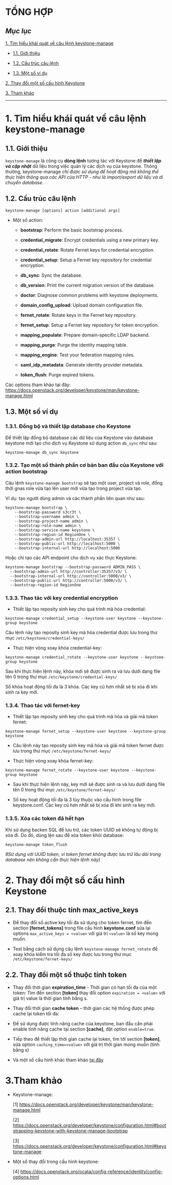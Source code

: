 # TỔNG HỢP 

## ***Mục lục***

[1.	Tìm hiểu khái quát về câu lệnh keystone-manage](#1)

- [1.1.	Giới thiệu](#1.1)

- [1.2.	Cấu trúc câu lệnh](#1.2)

- [1.3.	Một số ví dụ](#1.3)

[2.	Thay đổi một số cấu hình Keystone](#2)

[3.	Tham khảo](#3)

---

<a name = "1"></a>
# 1. Tìm hiểu khái quát về câu lệnh keystone-manage

<a name = "1.1"></a>
## 1.1. Giới thiệu

`keystone-manage` là công cụ **dòng lệnh** tương tác với Keystone để ***thiết lập và cập nhật*** dữ liệu trong việc quản lý các dịch vụ của keystone. Thông thường, keystone-manage *chỉ được sử dụng để hoạt động mà không thể thực hiện thông qua các API của HTTP  - như là import/export dữ liệu và di chuyển database*.

<a name="1.2"></a>
## 1.2.	Cấu trúc câu lệnh

`keystone-manage [options] action [additional args]`

- Một số action:

  -	**bootstrap**: Perform the basic bootstrap process.

  -	**credential_migrate**: Encrypt credentials using a new primary key.

  -	**credential_rotate**: Rotate Fernet keys for credential encryption.

  -	**credential_setup**: Setup a Fernet key repository for credential encryption.

  -	**db_sync**: Sync the database.

  -	**db_version**: Print the current migration version of the database.

  -	**doctor**: Diagnose common problems with keystone deployments.

  -	**domain_config_upload**: Upload domain configuration file.

  -	**fernet_rotate**: Rotate keys in the Fernet key repository.

  -	**fernet_setup**: Setup a Fernet key repository for token encryption.

  -	**mapping_populate**: Prepare domain-specific LDAP backend.

  -	**mapping_purge**: Purge the identity mapping table.

  -	**mapping_engine**: Test your federation mapping rules.

  -	**saml_idp_metadata**: Generate identity provider metadata.

  -	**token_flush**: Purge expired tokens.

Các options tham khảo tại đây: https://docs.openstack.org/developer/keystone/man/keystone-manage.html

<a name = "1.3"></a>
## 1.3.	Một số ví dụ

### 1.3.1.	Đồng bộ và thiết lập database cho Keystone

Để thiết lập đồng bộ database các dữ liệu của Keystone vào database keystone mới tạo cho dịch vụ Keystone sử dụng action `db_sync` như sau:

`keystone-manage db_sync keystone`

### 1.3.2.	Tạo một số thành phần cơ bản ban đầu của Keystone với action bootstrap

Câu lệnh `keystone-manage bootstrap` sẽ tạo một user, project và role, đồng thời gnas role vừa tạo lên user mới vừa tạo trong project vừa tạo. 

Ví dụ: tạo người dùng admin và các thành phần liên quan như sau:

```
keystone-manage bootstrap \
    --bootstrap-password s3cr3t \
    --bootstrap-username admin \
    --bootstrap-project-name admin \
    --bootstrap-role-name admin \
    --bootstrap-service-name keystone \
    --bootstrap-region-id RegionOne \
    --bootstrap-admin-url http://localhost:35357 \
    --bootstrap-public-url http://localhost:5000 \
    --bootstrap-internal-url http://localhost:5000
```

Hoặc chỉ tạo các API endpoint cho dịch vụ xác thực Keystone:

```
keystone-manage bootstrap --bootstrap-password ADMIN_PASS \
  --bootstrap-admin-url http://controller:35357/v3/ \
  --bootstrap-internal-url http://controller:5000/v3/ \
  --bootstrap-public-url http://controller:5000/v3/ \
  --bootstrap-region-id RegionOne
```

### 1.3.3.	Thao tác với key credential encryption

-	Thiết lập tạo reposity sinh key cho quá trình mã hóa credential: 

   `keystone-manage credential_setup --keystone-user keystone --keystone-group keystone`

 Câu lệnh này tạo reposity sinh key mã hóa credential được lưu trong thư mục `/etc/keystone/credential-keys/`

-	Thực hiện vòng xoay khóa credential-key:

   `keystone-manage credential_rotate --keystone-user keystone --keystone-group keystone`

  Sau khi thực hiện lệnh này, khóa mới sẽ được sinh ra và lưu dưới dạng file tên 0 trong thư mục `/etc/keystone/credential-keys/`

  Số khóa hoạt động tối đa là 3 khóa. Các key cũ hơn nhất sẽ bị xóa đi khi sinh ra key mới.

### 1.3.4.	Thao tác với fernet-key

-	Thiết lập tạo reposity sinh key cho quá trình mã hóa và giải mã token fernet: 

   `keystone-manage fernet_setup --keystone-user keystone --keystone-group keystone`

  - Câu lệnh này tạo reposity sinh key mã hóa và giải mã token fernet được lưu trong thư mục `/etc/keystone/fernet-keys/`

-	Thực hiện vòng xoay khóa fernet-key:

   `keystone-manage fernet_rotate --keystone-user keystone --keystone-group keystone`

  - Sau khi thực hiện lệnh này, key mới sẽ được sinh ra và lưu dưới dạng file tên 0 trong thư mục `/etc/keystone/fernet-keys/`

  - Số key hoạt động tối đa là 3 tùy thuộc vào cấu hình trong file keystone.conf. Các key cũ hơn nhất sẽ bị xóa đi khi sinh ra key mới.


### 1.3.5.	Xóa các token đã hết hạn

Khi sử dụng backen SQL để lưu trữ, các token UUID sẽ không tự động bị xóa đi. Do đó, dùng lện sau để xóa token khỏi database: 

`keystone-manage token_flush`

*9Sử dụng với UUID token, vì token fernet không được lưu trữ lâu dài trong database nên không cần thực hiện lệnh này)*

<a name = "2"></a>
# 2.	Thay đổi một số cấu hình Keystone

## 2.1.	Thay đổi thuộc tính max_active_keys

-	Để thay đổi số active key tối đa sử dụng cho token fernet, tìm đến section **[fernet_tokens]** trong file cấu hình **keystone.conf** sửa lại options `max_active_keys = <value>` với giá trị `<value>` là số key mong muốn.

-	Test bằng cách sử dụng câu lệnh `keystone-manage fernet_rotate` để xoay khóa kiểm tra tối đa số key được lưu trong thư mục `/etc/keystone/fernet-keys/`

## 2.2.	Thay đổi một số thuộc tính token

-	Thay đổi thời gian **expiration_time** -  Thời gian có hạn tối đa của một token: Tìm đến section **[token]** thay đổi option `expiration = <value>` với giá trị value là thời gian tính bằng s.

-	Thay đổi thời gian **cache token** – thời gian các hệ thống được phép cache lại token tối đa: 

  -	Để sử dụng được tính năng cache của keystone, ban đầu cần phải enable tính năng cache  tại section **[cache]**, đặt option `enable=true`.

  -	Tiếp theo để thiết lập thời gian cache lại token, tìm tới section **[token]**, sửa option `caching_time=<value>` với giá trị thời gian mong muốn (tính bằng s)

-	Và một số cấu hình khác tham khảo [tại đây](https://github.com/ThanhTamPotter/thuctap012017/blob/master/TamNT/Openstack/Keystone/docs/3.Cai_dat_va_cau_hinh_Keystone.md#2)

<a name = "3"></a>
# 3.Tham khảo

- Keystone-manage: 

  [1]  https://docs.openstack.org/developer/keystone/man/keystone-manage.html

  [2]  https://docs.openstack.org/developer/keystone/configuration.html#bootstrapping-keystone-with-keystone-manage-bootstrap
  
  [3]  https://docs.openstack.org/developer/keystone/configuration.html#keystone-manage

- Một số thay đổi trong cấu hình keystone:

  [4]  https://docs.openstack.org/ocata/config-reference/identity/config-options.html



